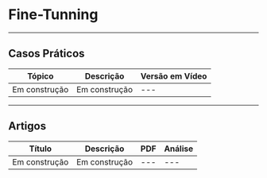 # Fine-Tunning

---
## Casos Práticos
| **Tópico** | **Descrição** | **Versão em Vídeo** |
|-----------|-----------|-----------------|
| Em construção       |  Em construção      | ---            |

---
## Artigos
| **Título** | **Descrição** | **PDF** | **Análise**       |
|------------|---------------|---------|-------------------|
| Em construção       |  Em construção      | ---    | --- |
